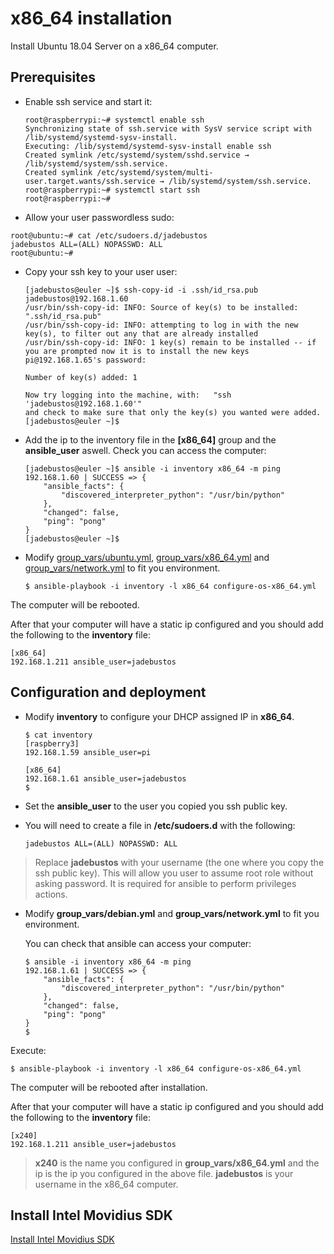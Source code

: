 # x86_64 installation

Install Ubuntu 18.04 Server on a x86_64 computer.

## Prerequisites

+ Enable ssh service and start it:

  ```
  root@raspberrypi:~# systemctl enable ssh
  Synchronizing state of ssh.service with SysV service script with /lib/systemd/systemd-sysv-install.
  Executing: /lib/systemd/systemd-sysv-install enable ssh
  Created symlink /etc/systemd/system/sshd.service → /lib/systemd/system/ssh.service.
  Created symlink /etc/systemd/system/multi-user.target.wants/ssh.service → /lib/systemd/system/ssh.service.
  root@raspberrypi:~# systemctl start ssh
  root@raspberrypi:~# 
  ```

+ Allow your user passwordless sudo:

```
root@ubuntu:~# cat /etc/sudoers.d/jadebustos
jadebustos ALL=(ALL) NOPASSWD: ALL
root@ubuntu:~#
```

+ Copy your ssh key to your user user:

  ```
  [jadebustos@euler ~]$ ssh-copy-id -i .ssh/id_rsa.pub jadebustos@192.168.1.60
  /usr/bin/ssh-copy-id: INFO: Source of key(s) to be installed: ".ssh/id_rsa.pub"
  /usr/bin/ssh-copy-id: INFO: attempting to log in with the new key(s), to filter out any that are already installed
  /usr/bin/ssh-copy-id: INFO: 1 key(s) remain to be installed -- if you are prompted now it is to install the new keys
  pi@192.168.1.65's password: 

  Number of key(s) added: 1

  Now try logging into the machine, with:   "ssh 'jadebustos@192.168.1.60'"
  and check to make sure that only the key(s) you wanted were added.
  [jadebustos@euler ~]$
  ```

+ Add the ip to the inventory file in the **[x86_64]** group and the **ansible_user** aswell. Check you can access the computer:

  ```
  [jadebustos@euler ~]$ ansible -i inventory x86_64 -m ping
  192.168.1.60 | SUCCESS => {
      "ansible_facts": {
          "discovered_interpreter_python": "/usr/bin/python"
      },
      "changed": false,
      "ping": "pong"
  }
  [jadebustos@euler ~]$
  ```

+ Modify [group_vars/ubuntu.yml](group_vars/ubuntu.yml), [group_vars/x86_64.yml](group_vars/x86_64.yml) and [group_vars/network.yml](group_vars/network.yml) to fit you environment.

    ```
    $ ansible-playbook -i inventory -l x86_64 configure-os-x86_64.yml
    ```

The computer will be rebooted.

After that your computer will have a static ip configured and you should add the following to the **inventory** file:

```
[x86_64]
192.168.1.211 ansible_user=jadebustos
```



## Configuration and deployment 

+ Modify **inventory** to configure your DHCP assigned IP in **x86_64**.

   ```
   $ cat inventory
   [raspberry3]
   192.168.1.59 ansible_user=pi

   [x86_64]
   192.168.1.61 ansible_user=jadebustos
   $
   ```

+ Set the **ansible_user** to the user you copied you ssh public key.

+ You will need to create a file in **/etc/sudoers.d** with the following:

  ```
  jadebustos ALL=(ALL) NOPASSWD: ALL
  ```

> Replace **jadebustos** with your username (the one where you copy the ssh public key). This will allow you user to assume root role without asking password. It is required for ansible to perform privileges actions.

+ Modify **group_vars/debian.yml** and **group_vars/network.yml** to fit you environment.

   You can check that ansible can access your computer:

   ```
   $ ansible -i inventory x86_64 -m ping
   192.168.1.61 | SUCCESS => {
       "ansible_facts": {
           "discovered_interpreter_python": "/usr/bin/python"
       },
       "changed": false,
       "ping": "pong"
   }
   $
   ```

Execute:

```
$ ansible-playbook -i inventory -l x86_64 configure-os-x86_64.yml
```

The computer will be rebooted after installation.

After that your computer will have a static ip configured and you should add the following to the **inventory** file:

```
[x240]
192.168.1.211 ansible_user=jadebustos
```

> **x240** is the name you configured in **group_vars/x86_64.yml** and the ip is the ip you configured in the above file. **jadebustos** is your username in the x86_64 computer.

## Install Intel Movidius SDK

[Install Intel Movidius SDK](install-movidius-sdk.md)